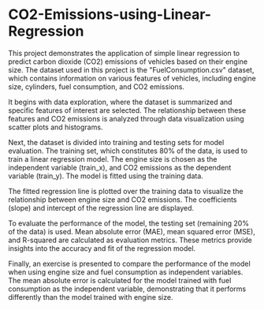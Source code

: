 # CO2-Emissions-using-Linear-Regression
This project demonstrates the application of simple linear regression to predict carbon dioxide (CO2) emissions of vehicles based on their engine size. The dataset used in this project is the "FuelConsumption.csv" dataset, which contains information on various features of vehicles, including engine size, cylinders, fuel consumption, and CO2 emissions.

It begins with data exploration, where the dataset is summarized and specific features of interest are selected. The relationship between these features and CO2 emissions is analyzed through data visualization using scatter plots and histograms.

Next, the dataset is divided into training and testing sets for model evaluation. The training set, which constitutes 80% of the data, is used to train a linear regression model. The engine size is chosen as the independent variable (train_x), and CO2 emissions as the dependent variable (train_y). The model is fitted using the training data.

The fitted regression line is plotted over the training data to visualize the relationship between engine size and CO2 emissions. The coefficients (slope) and intercept of the regression line are displayed.

To evaluate the performance of the model, the testing set (remaining 20% of the data) is used. Mean absolute error (MAE), mean squared error (MSE), and R-squared are calculated as evaluation metrics. These metrics provide insights into the accuracy and fit of the regression model.

Finally, an exercise is presented to compare the performance of the model when using engine size and fuel consumption as independent variables. The mean absolute error is calculated for the model trained with fuel consumption as the independent variable, demonstrating that it performs differently than the model trained with engine size.
